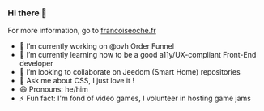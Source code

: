 ### Hi there 👋

For more information, go to [francoiseoche.fr](https://francoiseoche.fr)

- 🔭 I’m currently working on @ovh Order Funnel
- 🌱 I’m currently learning how to be a good a11y/UX-compliant Front-End developer
- 👯 I’m looking to collaborate on Jeedom (Smart Home) repositories
- 💬 Ask me about CSS, I just love it !
- 😄 Pronouns: he/him
- ⚡ Fun fact: I'm fond of video games, I volunteer in hosting game jams
